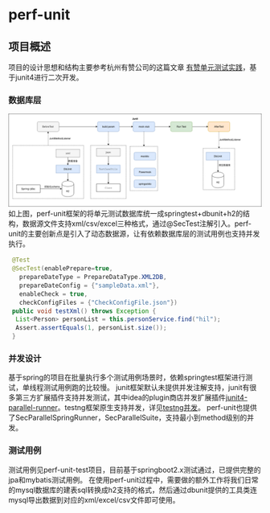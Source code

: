# perf-unit
## 项目概述
项目的设计思想和结构主要参考杭州有赞公司的这篇文章 [有赞单元测试实践](https://tech.youzan.com/youzan-test-practice/)，基于junit4进行二次开发。
### 数据库层
![有赞单云测试实践](./assets/test.png)
如上图，perf-unit框架的将单元测试数据库统一成springtest+dbunit+h2的结构，数据源文件支持xml/csv/excel三种格式，通过@SecTest注解引入。perf-unit的主要创新点是引入了动态数据源，让有依赖数据库层的测试用例也支持并发执行。
```java
 @Test
 @SecTest(enablePrepare=true,
   prepareDateType = PrepareDataType.XML2DB,
   prepareDateConfig = {"sampleData.xml"},
   enableCheck = true,
   checkConfigFiles = {"CheckConfigFile.json"})
 public void testXml() throws Exception {
  List<Person> personList = this.personService.find("hil");
  Assert.assertEquals(1, personList.size());
 }
```
### 并发设计
基于spring的项目在批量执行多个测试用例场景时，依赖springtest框架进行测试，单线程测试用例跑的比较慢。
junit框架默认未提供并发注解支持，junit有很多第三方扩展插件支持并发测试，其中idea的plugin商店并发扩展插件[junit4-parallel-runner](https://plugins.jetbrains.com/plugin/12959-junit4-parallel-runner)。testng框架原生支持并发，详见[testng并发](https://howtodoinjava.com/testng/testng-executing-parallel-tests/)。
perf-unit也提供了SecParallelSpringRunner，SecParallelSuite，支持最小到method级别的并发。
### 测试用例
测试用例见perf-unit-test项目，目前基于springboot2.x测试通过，已提供完整的jpa和mybatis测试用例。
在使用perf-unit过程中，需要做的额外工作将我们日常的mysql数据库的建表sql转换成h2支持的格式，然后通过dbunit提供的工具类连mysql导出数据到对应的xml/excel/csv文件即可使用。
